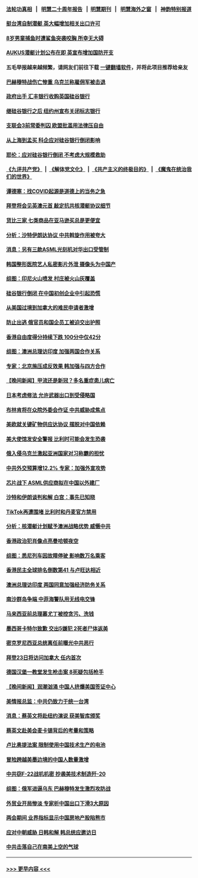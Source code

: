 #### [法轮功真相](https://github.com/gfw-breaker/truth/blob/master/README.md?t=0) &nbsp;&nbsp;|&nbsp;&nbsp; [明慧二十周年报告](https://github.com/gfw-breaker/mh-reports/blob/master/README.md?t=0) &nbsp;&nbsp;|&nbsp;&nbsp;[明慧期刊](https://github.com/gfw-breaker/mh-qikan) &nbsp;&nbsp;|&nbsp;&nbsp; [明慧海外之窗](https://github.com/gfw-breaker/mh-news/blob/master/README.md?t=0) &nbsp;&nbsp;|&nbsp;&nbsp; [神韵特别报道](https://github.com/gfw-breaker/mh-news/blob/master/shenyun.md?t=0)
#### [挺台湾自制潜艇 英大幅增加相关出口许可](../pages/nsc418/n13949412.md?t=03140343) 
#### [8岁男童捕鱼时遭鲨鱼突袭咬胸 所幸无大碍](../pages/nsc418/n13948894.md?t=03140343) 
#### [AUKUS潜艇计划公布在即 英宣布增加国防开支](../pages/nsc418/n13949450.md?t=03140343) 
#### 五毛举报越来越频繁，请网友们前往下载 [一键翻墙软件](https://github.com/gfw-breaker/ssr-accounts)，并将此项目推荐给亲友
#### [巴赫穆特战伤亡惨重 乌克兰称雇佣军被击退](../pages/nsc418/n13949384.md?t=03140343) 
#### [政府出手 汇丰银行收购英国硅谷银行](../pages/nsc418/n13949378.md?t=03140343) 
#### [继硅谷银行之后 纽约州宣布关闭标志银行](../pages/nsc418/n13949284.md?t=03140343) 
#### [支联会3前常委判囚 欧盟批滥用法律压自由](../pages/nsc418/n13948864.md?t=03140343) 
#### [从上海到孟买 科企应对硅谷银行倒闭影响](../pages/nsc418/n13948825.md?t=03140343) 
#### [耶伦：应对硅谷银行倒闭 不考虑大规模救助](../pages/nsc418/n13948722.md?t=03140343) 
#### [《九评共产党》](https://github.com/begood0513/9ping.md/blob/master/README.md) &nbsp;|&nbsp; [《解体党文化》](../../../../jtdwh.md/blob/master/README.md)  &nbsp;|&nbsp; [《共产主义的终极目的》](../../../../gczydzjmd.md/blob/master/README.md) &nbsp;|&nbsp; [《魔鬼在统治我们的世界》](../../../../mgztzwmdsj.md/blob/master/README.md) 
#### [谭德塞：找COVID起源是道德上的当务之急](../pages/nsc418/n13948636.md?t=03140343) 
#### [拜登将会见英澳元首 敲定抗共核潜艇协议细节](../pages/nsc418/n13948532.md?t=03140343) 
#### [货比三家 七类商品在亚马逊买总是更便宜](../pages/nsc418/n13947785.md?t=03140343) 
#### [分析：沙特伊朗达协议 中共斡旋作用被夸大](../pages/nsc418/n13948139.md?t=03140343) 
#### [消息：另有三款ASML光刻机对华出口受管制](../pages/nsc418/n13948123.md?t=03140343) 
#### [韩国整形医院艺人私密影片外泄 摄像头为中国产](../pages/nsc418/n13948135.md?t=03140343) 
#### [组图：印尼火山喷发 村庄被火山灰覆盖](../pages/nsc418/n13948106.md?t=03140343) 
#### [硅谷银行倒闭 在中国初创企业中引起恐慌](../pages/nsc418/n13948100.md?t=03140343) 
#### [从美国过境到加拿大的难民申请者激增](../pages/nsc418/n13948083.md?t=03140343) 
#### [防止出逃 俄官员和国企员工被迫交出护照](../pages/nsc418/n13948054.md?t=03140343) 
#### [香港自由度得分持续下跌 100分中仅42分](../pages/nsc418/n13948038.md?t=03140343) 
#### [组图：澳洲总理访印度 加强两国合作关系](../pages/nsc418/n13947854.md?t=03140343) 
#### [专家：北京施压成反效果 韩加强与四方合作](../pages/nsc418/n13947914.md?t=03140343) 
#### [【晚间新闻】甲流还是新冠？多名重症患儿病亡](../pages/nsc418/n13947817.md?t=03140343) 
#### [日本考虑修法 允许武器出口到受侵略国](../pages/nsc418/n13947815.md?t=03140343) 
#### [布林肯将在众院外委会作证 中共威胁成焦点](../pages/nsc418/n13947681.md?t=03140343) 
#### [美欧就关键矿物供应达协议 摆脱对中国依赖](../pages/nsc418/n13947576.md?t=03140343) 
#### [美大使馆发安全警报 比利时可能会发生恐袭](../pages/nsc418/n13947591.md?t=03140343) 
#### [俄入侵乌克兰激起亚洲国家对习称霸的担忧](../pages/nsc418/n13947585.md?t=03140343) 
#### [中共外交预算增12.2% 专家：加强外宣攻势](../pages/nsc418/n13947246.md?t=03140343) 
#### [芯片战下 ASML供应商拟在中国以外建厂](../pages/nsc418/n13947561.md?t=03140343) 
#### [沙特和伊朗谈判和解 白宫：事先已知晓](../pages/nsc418/n13947529.md?t=03140343) 
#### [TikTok再遭围堵 比利时和丹麦官方禁用](../pages/nsc418/n13947489.md?t=03140343) 
#### [分析：核潜艇计划赋予澳洲战略优势 威慑中共](../pages/nsc418/n13947450.md?t=03140343) 
#### [香港政治犯肖像点亮曼哈顿夜空](../pages/nsc418/n13947230.md?t=03140343) 
#### [组图：悉尼列车因故障停驶 影响数万名乘客](../pages/nsc418/n13947370.md?t=03140343) 
#### [香港民主全球排名倒数第41 与卢旺达相近](../pages/nsc418/n13947495.md?t=03140343) 
#### [澳洲总理访印度 两国同意加强经济防务关系](../pages/nsc418/n13947426.md?t=03140343) 
#### [南沙群岛争端 中菲海警队用无线电交锋](../pages/nsc418/n13947371.md?t=03140343) 
#### [马来西亚前总理慕尤丁被控贪污、洗钱](../pages/nsc418/n13947328.md?t=03140343) 
#### [墨西哥卡特尔致歉 交出5嫌犯 2死者尸体返美](../pages/nsc418/n13947329.md?t=03140343) 
#### [密克罗尼西亚总统离任前曝光中共恶行](../pages/nsc418/n13947276.md?t=03140343) 
#### [拜登23日将访问加拿大 任内首次](../pages/nsc418/n13947268.md?t=03140343) 
#### [德国汉堡一教堂发生枪击案 8死疑包括枪手](../pages/nsc418/n13947254.md?t=03140343) 
#### [【晚间新闻】润潮汹涌 中国人挤爆美国签证中心](../pages/nsc418/n13947215.md?t=03140343) 
#### [美情报总监：中共仍致力于统一台湾](../pages/nsc418/n13947068.md?t=03140343) 
#### [消息：蔡英文将赴纽约演说 获美智库颁奖](../pages/nsc418/n13947012.md?t=03140343) 
#### [蔡英文赴美会麦卡锡背后的考量和策略](../pages/nsc418/n13946454.md?t=03140343) 
#### [卢比奥提法案 限制使用中国技术生产的电池](../pages/nsc418/n13946854.md?t=03140343) 
#### [冒险跨越美墨边境的中国人数量激增](../pages/nsc418/n13946742.md?t=03140343) 
#### [中共窃F-22战机机密 抄袭美技术制造歼-20](../pages/nsc418/n13946586.md?t=03140343) 
#### [组图：俄军进逼乌东 巴赫穆特发生激烈攻防战](../pages/nsc418/n13946556.md?t=03140343) 
#### [外贸业开局惨淡 专家析中国出口下滑3大原因](../pages/nsc418/n13945601.md?t=03140343) 
#### [两会期间 业界指标显示中国房地产股陷熊市](../pages/nsc418/n13946741.md?t=03140343) 
#### [应对中朝威胁 日韩和解 韩总统应邀访日](../pages/nsc418/n13946468.md?t=03140343) 
#### [中共击落自己在南美上空的气球](../pages/nsc418/n13946511.md?t=03140343) 

----
#### [ >>> 更早内容 <<< ](../indexes/nsc418-earlier.md)
